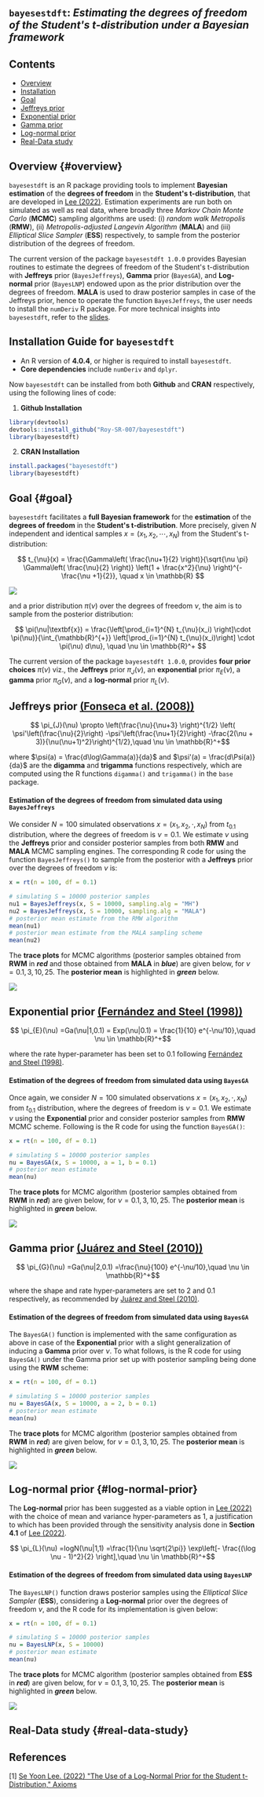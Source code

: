 ## **`bayesestdft`**: *Estimating the degrees of freedom of the Student's t-distribution under a Bayesian framework*

## Contents

-   [Overview](#overview)
-   [Installation](#installation)
-   [Goal](#goal)
-   [Jeffreys prior](#jeffreys-prior)
-   [Exponential prior](#exponential-prior)
-   [Gamma prior](#gamma-prior)
-   [Log-normal prior](#log-normal-prior)
-   [Real-Data study](#real-data-study)

## Overview {#overview}

`bayesestdft` is an R package providing tools to implement **Bayesian estimation** of the **degrees of freedom** in the **Student's t-distribution**, that are developed in [Lee (2022)](https://doi.org/10.3390/axioms11090462). Estimation experiments are run both on simulated as well as real data, where broadly three *Markov Chain Monte Carlo* (**MCMC**) sampling algorithms are used: (i) *random walk Metropolis* (**RMW**), (ii) *Metropolis-adjusted Langevin Algorithm* (**MALA**) and (iii) *Elliptical Slice Sampler* (**ESS**) respectively, to sample from the posterior distribution of the degrees of freedom.

The current version of the package `bayesestdft 1.0.0` provides Bayesian routines to estimate the degrees of freedom of the Student's t-distribution with **Jeffreys** prior (`BayesJeffreys`), **Gamma** prior (`BayesGA`), and **Log-normal** prior (`BayesLNP`) endowed upon as the prior distribution over the degrees of freedom. **MALA** is used to draw posterior samples in case of the Jeffreys prior, hence to operate the function `BayesJeffreys`, the user needs to install the `numDeriv` R package. For more technical insights into `bayesestdft`, refer to the [slides](https://github.com/yain22/bayesestdft/blob/master/doc/Explaining%20R%20Package%20bayesestdft.pdf).

## Installation Guide for `bayesestdft`

-   An R version of **4.0.4**, or higher is required to install `bayesestdft`.
-   **Core dependencies** include `numDeriv` and `dplyr`.

Now `bayesestdft` can be installed from both **Github** and **CRAN** respectively, using the following lines of code:

1.  **Github Installation**

``` r
library(devtools)
devtools::install_github("Roy-SR-007/bayesestdft")
library(bayesestdft)
```

2.  **CRAN Installation**

``` r
install.packages("bayesestdft")
library(bayesestdft)
```

## Goal {#goal}

`bayesestdft` facilitates a **full Bayesian framework** for the **estimation** of the **degrees of freedom** in the **Student's t-distribution**. More precisely, given $N$ independent and identical samples $x = (x_1,x_2, \cdots, x_N)$ from the Student's t-distribution:

$$ 
t_{\nu}(x) = \frac{\Gamma\left( \frac{\nu+1}{2} \right)}{\sqrt{\nu \pi} \Gamma\left( \frac{\nu}{2} \right)} \left(1 + \frac{x^2}{\nu} \right)^{-\frac{\nu +1}{2}}, \quad x \in \mathbb{R}
$$

<img src="man/figures/1.png" style="display: block; margin: auto;"/>

and a prior distribution $\pi(\nu)$ over the degrees of freedom $\nu$, the aim is to sample from the posterior distribution:

$$
\pi(\nu|\textbf{x}) = \frac{\left[\prod_{i=1}^{N} t_{\nu}(x_i) \right]\cdot \pi(\nu)}{\int_{\mathbb{R}^{+}} \left[\prod_{i=1}^{N} t_{\nu}(x_i)\right] \cdot \pi(\nu) d\nu}, \quad \nu \in \mathbb{R}^+
$$

The current version of the package `bayesestdft 1.0.0`, provides **four prior choices** $\pi(\nu)$ viz., the **Jeffreys** prior $\pi_J(\nu)$, an **exponential** prior $\pi_E(\nu)$, a **gamma** prior $\pi_G(\nu)$, and a **log-normal** prior $\pi_L(\nu)$.

## Jeffreys prior [(Fonseca et al. (2008))](https://academic.oup.com/biomet/article-abstract/95/2/325/230123)

$$ \pi_{J}(\nu) \propto \left(\frac{\nu}{\nu+3} \right)^{1/2} \left( \psi'\left(\frac{\nu}{2}\right) -\psi'\left(\frac{\nu+1}{2}\right) -\frac{2(\nu + 3)}{\nu(\nu+1)^2}\right)^{1/2},\quad \nu \in \mathbb{R}^+$$

where $\psi(a) = \frac{d\log\Gamma(a)}{da}$ and $\psi'(a) = \frac{d\Psi(a)}{da}$ are the **digamma** and **trigamma** functions respectively, which are computed using the R functions `digamma()` and `trigamma()` in the `base` package.

#### Estimation of the degrees of freedom from simulated data using `BayesJeffreys`

We consider $N=100$ simulated observations $x = (x_1, x_2, \cdot, x_N)$ from $t_{0.1}$ distribution, where the degrees of freedom is $\nu = 0.1$. We estimate $\nu$ using the **Jeffreys** prior and consider posterior samples from both **RMW** and **MALA** MCMC sampling engines. The corresponding R code for using the function `BayesJeffreys()` to sample from the posterior with a **Jeffreys** prior over the degrees of freedom $\nu$ is:

``` r
x = rt(n = 100, df = 0.1)

# simulating S = 10000 posterior samples
nu1 = BayesJeffreys(x, S = 10000, sampling.alg = "MH")
nu2 = BayesJeffreys(x, S = 10000, sampling.alg = "MALA")
# posterior mean estimate from the RMW algorithm
mean(nu1)
# posterior mean estimate from the MALA sampling scheme
mean(nu2)
```

The **trace plots** for MCMC algorithms (posterior samples obtained from **RWM** in ***red*** and those obtained from **MALA** in ***blue***) are given below, for $\nu = 0.1, 3, 10, 25$. The **posterior mean** is highlighted in ***green*** below.

<img src="man/figures/2.png" style="display: block; margin: auto;"/>

## Exponential prior [(Fernández and Steel (1998))](https://doi.org/10.1080/01621459.1998.10474117)

$$ \pi_{E}(\nu) =Ga(\nu|1,0.1) = Exp(\nu|0.1) = \frac{1}{10} e^{-\nu/10},\quad \nu \in \mathbb{R}^+$$

where the rate hyper-parameter has been set to $0.1$ following [Fernández and Steel (1998)](https://doi.org/10.1080/01621459.1998.10474117).

#### Estimation of the degrees of freedom from simulated data using `BayesGA`

Once again, we consider $N=100$ simulated observations $x = (x_1, x_2, \cdot, x_N)$ from $t_{0.1}$ distribution, where the degrees of freedom is $\nu = 0.1$. We estimate $\nu$ using the **Exponential** prior and consider posterior samples from **RMW** MCMC scheme. Following is the R code for using the function `BayesGA()`:

``` r
x = rt(n = 100, df = 0.1)

# simulating S = 10000 posterior samples
nu = BayesGA(x, S = 10000, a = 1, b = 0.1)
# posterior mean estimate
mean(nu)
```

The **trace plots** for MCMC algorithm (posterior samples obtained from **RWM** in ***red***) are given below, for $\nu = 0.1, 3, 10, 25$. The **posterior mean** is highlighted in ***green*** below.

<img src="man/figures/3.png" style="display: block; margin: auto;"/>

## Gamma prior [(Juárez and Steel (2010))](https://doi.org/10.1198/jbes.2009.07145)

$$ \pi_{G}(\nu) =Ga(\nu|2,0.1) =\frac{\nu}{100} e^{-\nu/10},\quad \nu \in \mathbb{R}^+$$

where the shape and rate hyper-parameters are set to $2$ and $0.1$ respectively, as recommended by [Juárez and Steel (2010)](https://doi.org/10.1198/jbes.2009.07145).

#### Estimation of the degrees of freedom from simulated data using `BayesGA`

The `BayesGA()` function is implemented with the same configuration as above in case of the **Exponential** prior with a slight generalization of inducing a **Gamma** prior over $\nu$. To what follows, is the R code for using `BayesGA()` under the Gamma prior set up with posterior sampling being done using the **RWM** scheme:

``` r
x = rt(n = 100, df = 0.1)

# simulating S = 10000 posterior samples
nu = BayesGA(x, S = 10000, a = 2, b = 0.1)
# posterior mean estimate
mean(nu)
```

The **trace plots** for MCMC algorithm (posterior samples obtained from **RWM** in ***red***) are given below, for $\nu = 0.1, 3, 10, 25$. The **posterior mean** is highlighted in ***green*** below.

<img src="man/figures/4.png" style="display: block; margin: auto;"/>

## Log-normal prior {#log-normal-prior}

The **Log-normal** prior has been suggested as a viable option in [Lee (2022)](https://doi.org/10.3390/axioms11090462) with the choice of mean and variance hyper-parameters as $1$, a justification to which has been provided through the sensitivity analysis done in **Section 4.1** of [Lee (2022)](https://doi.org/10.3390/axioms11090462).

$$ \pi_{L}(\nu) =logN(\nu|1,1) =\frac{1}{\nu \sqrt{2\pi}} \exp\left[- \frac{(\log \nu - 1)^2}{2} \right],\quad \nu \in \mathbb{R}^+$$

#### Estimation of the degrees of freedom from simulated data using `BayesLNP`

The `BayesLNP()` function draws posterior samples using the *Elliptical Slice Sampler* (**ESS**), considering a **Log-normal** prior over the degrees of freedom $\nu$, and the R code for its implementation is given below:

``` r
x = rt(n = 100, df = 0.1)

# simulating S = 10000 posterior samples
nu = BayesLNP(x, S = 10000)
# posterior mean estimate
mean(nu)
```

The **trace plots** for MCMC algorithm (posterior samples obtained from **ESS** in ***red***) are given below, for $\nu = 0.1, 3, 10, 25$. The **posterior mean** is highlighted in ***green*** below.

<img src="man/figures/5.png" style="display: block; margin: auto;"/>

## Real-Data study {#real-data-study}

## References

[1] [Se Yoon Lee. (2022) "The Use of a Log-Normal Prior for the Student t-Distribution," Axioms](https://www.mdpi.com/2075-1680/11/9/462)
